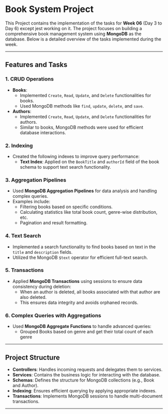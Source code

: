 
# Book System Project

This Project contains the implementation of the tasks for **Week 06** (Day 3 to Day 6) except jest working on it. The project focuses on building a comprehensive book management system using **MongoDB** as the database. Below is a detailed overview of the tasks implemented during the week.

---

## Features and Tasks

### 1. CRUD Operations
- **Books**:
  - Implemented `Create`, `Read`, `Update`, and `Delete` functionalities for books.
  - Used MongoDB methods like `find`, `update`, `delete`, and `save`.
- **Authors**:
  - Implemented `Create`, `Read`, `Update`, and `Delete` functionalities for authors.
  - Similar to books, MongoDB methods were used for efficient database interactions.

### 2. Indexing
- Created the following indexes to improve query performance:
  - **Text Index**: Applied on the `BookTitle` and `authorId` field of the book schema to support text search functionality.

### 3. Aggregation Pipelines
- Used **MongoDB Aggregation Pipelines** for data analysis and handling complex queries.
- Examples include:
  - Filtering books based on specific conditions.
  - Calculating statistics like total book count, genre-wise distribution, etc.
  - Pagination and result formatting.

### 4. Text Search
- Implemented a search functionality to find books based on text in the `title` and `description` fields.
- Utilized the MongoDB `$text` operator for efficient full-text search.

### 5. Transactions
- Applied **MongoDB Transactions** using sessions to ensure data consistency during deletion:
  - When an author is deleted, all books associated with that author are also deleted.
  - This ensures data integrity and avoids orphaned records.

### 6. Complex Queries with Aggregations
- Used **MongoDB Aggregate Functions** to handle advanced queries:
  - Grouped Books based on genre and get their total count of each genre 

---

## Project Structure
- **Controllers**: Handles incoming requests and delegates them to services.
- **Services**: Contains the business logic for interacting with the database.
- **Schemas**: Defines the structure for MongoDB collections (e.g., Book and Author).
- **Indexing**: Ensures efficient querying by applying appropriate indexes.
- **Transactions**: Implements MongoDB sessions to handle multi-document transactions.

---
